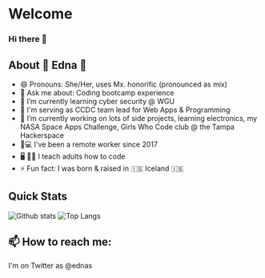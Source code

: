 # Welcome
### Hi there 👋

## About 🌈 Edna 🌈

* 😄 Pronouns: She/Her, uses Mx. honorific (pronounced as mix)
* 💬 Ask me about: Coding bootcamp experience 
* 🌱 I’m currently learning cyber security @ WGU
* 👸 I'm serving as CCDC team lead for Web Apps & Programming
* 🔭 I’m currently working on lots of side projects, learning electronics, my NASA Space Apps Challenge, Girls Who Code club @ the Tampa Hackerspace 
* 🏡💻 I've been a remote worker since 2017 
* 🖥️ 👩‍💻 I teach adults how to code
* ⚡ Fun fact: I was born & raised in 🇮🇸 Iceland 🇮🇸

## Quick Stats
![Github stats](https://github-readme-stats.vercel.app/api?username=ednas&theme=tokyonight&count_private=true&show_icons=true) ![Top Langs](https://github-readme-stats.vercel.app/api/top-langs/?username=ednas&theme=tokyonight&layout=compact)

## 📫 How to reach me:

I'm on Twitter as @ednas

